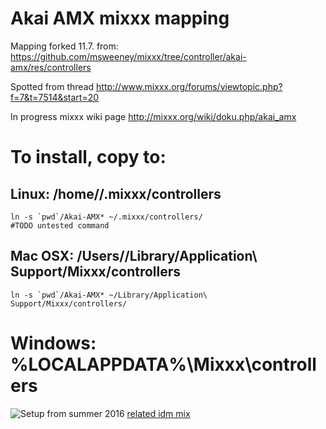 # Akai AMX mixxx mapping


Mapping forked 11.7. from:
https://github.com/msweeney/mixxx/tree/controller/akai-amx/res/controllers

Spotted from thread http://www.mixxx.org/forums/viewtopic.php?f=7&t=7514&start=20

In progress mixxx wiki page http://mixxx.org/wiki/doku.php/akai_amx

# To install, copy to:

## Linux: /home/<username>/.mixxx/controllers

    ln -s `pwd`/Akai-AMX* ~/.mixxx/controllers/
    #TODO untested command

## Mac OSX: /Users/<username>/Library/Application\ Support/Mixxx/controllers

    ln -s `pwd`/Akai-AMX* ~/Library/Application\ Support/Mixxx/controllers/

# Windows: %LOCALAPPDATA%\Mixxx\controllers


![Setup from summer 2016](https://thumbnailer.mixcloud.com/unsafe/300x300/extaudio/2/e/e/8/4437-19a9-4067-9fee-a42d77405bf5) [related idm mix](https://www.mixcloud.com/tracerotation/july-training-session-1-deep-chill-idm-trap/)
